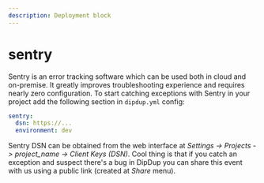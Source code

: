```yaml
---
description: Deployment block
---
```


# sentry

Sentry is an error tracking software which can be used both in cloud and on-premise. It greatly improves troubleshooting experience and requires nearly zero configuration. To start catching exceptions with Sentry in your project add the following section in `dipdup.yml` config:

```yaml
sentry:
  dsn: https://...
  environment: dev
```

Sentry DSN can be obtained from the web interface at _Settings -&gt; Projects -&gt; project\_name -&gt; Client Keys \(DSN\)_. Cool thing is that if you catch an exception and suspect there's a bug in DipDup you can share this event with us using a public link \(created at _Share_ menu\).
